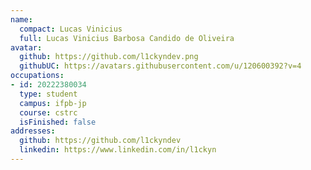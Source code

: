```yaml
---
name:
  compact: Lucas Vinicius
  full: Lucas Vinicius Barbosa Candido de Oliveira
avatar:
  github: https://github.com/l1ckyndev.png
  githubUC: https://avatars.githubusercontent.com/u/120600392?v=4
occupations:
- id: 20222380034
  type: student
  campus: ifpb-jp
  course: cstrc
  isFinished: false
addresses:
  github: https://github.com/l1ckyndev
  linkedin: https://www.linkedin.com/in/l1ckyn
---
```

